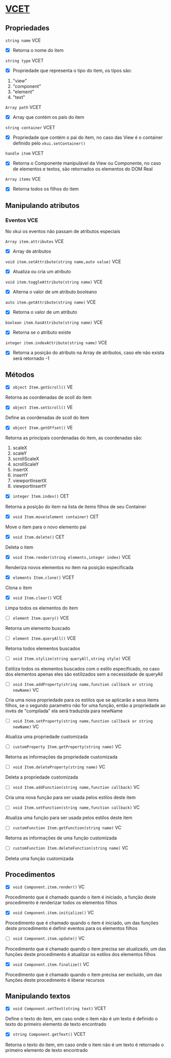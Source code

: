 # [VCET](# "View Component Element Text" )

## Propriedades

```string name``` VCE

- [x] Retorna o nome do item

```string type``` VCET

- [x] Propriedade que representa o tipo do item, os tipos são:
1. "view"
2. "component"
3. "element"
4. "text"

```Array path``` VCET

- [x] Array que contém os pais do item

```string container``` VCET

- [x] Propriedade que contém o pai do item, no caso das View é o container definido pelo ```xkui.setContainer()```

```handle item``` VCET

- [x] Retorna o Componente manipulável da View ou Componente, no caso de elementos e textos, são retornados os elementos do DOM Real

```Array items``` VCE

- [x] Retorna todos os filhos do item

## Manipulando atributos

### Eventos VCE

No xkui os eventos não passam de atributos especiais

```Array item.attributes``` VCE

- [x] Array de atributos

```void item.setAttribute(string name,auto value)``` VCE

- [x] Atualiza ou cria um atributo

```void item.toggleAttribute(string name)``` VCE

- [x] Alterna o valor de um atributo booleano

```auto item.getAttribute(string name)``` VCE

- [x] Retorna o valor de um atributo

```boolean item.hasAttribute(string name)``` VCE

- [x] Retorna se o atributo existe

```integer item.indexAttribute(string name)``` VCE

- [x] Retorna a posição do atributo na Array de atributos, caso ele não exista será retornado -1

## Métodos

- [x] ```object Item.getScroll()``` VE

Retorna as coordenadas de scoll do item

- [x] ```object Item.setScroll()``` VE

Define as coordenadas de scoll do item

- [x] ```object Item.getOffset()``` VE

Retorna as principais coordenadas do item, as coordenadas são:
1. scaleX
2. scaleY
3. scrollScaleX
4. scrollScaleY
5. insertX
6. insertY
7. viewportInsertX
8. viewportInsertY

- [x] ```integer Item.index()``` CET

Retorna a posição do item na lista de items filhos de seu Container

- [x] ```void Item.move(element container)``` CET

Move o item para o novo elemento pai

- [x] ```void Item.delete()``` CET

Deleta o item

- [x] ```void Item.render(string elements,integer index)``` VCE

Renderiza novos elementos no item na posição especificada

- [x] ```elements Item.clone()``` VCET

Clona o item

- [x] ```void Item.clear()``` VCE

Limpa todos os elementos do item

- [ ] ```element Item.query()``` VCE

Retorna um elemento buscado

- [ ] ```element Item.queryAll()``` VCE

Retorna todos elementos buscados

- [ ] ```void Item.stylize(string queryAll,string style)``` VCE

Estiliza todos os elementos buscados com o estilo especificado, no caso dos elementos apenas eles são estilizados sem a necessidade de queryAll

- [ ] ```void Item.addProperty(string name,function callback or string newName)``` VC

Cria uma nova propriedade para os estilos que se aplicarão a seus items filhos, se o segundo parametro não for uma função, então a propriedade ao invés de "compilada" ela será traduzida para newName

- [ ] ```void Item.setProperty(string name,function callback or string newName)``` VC

Atualiza uma propriedade customizada

- [ ] ```customProperty Item.getProperty(string name)``` VC

Retorna as informações da propriedade customizada

- [ ] ```void Item.deleteProperty(string name)``` VC

Deleta a propriedade customizada

- [ ] ```void Item.addFunction(string name,function callback)``` VC

Cria uma nova função para ser usada pelos estilos deste item

- [ ] ```void Item.setFunction(string name,function callback)``` VC

Atualiza uma função para ser usada pelos estilos deste item

- [ ] ```customFunction Item.getFunction(string name)``` VC

Retorna as informações de uma função customizada

- [ ] ```customFunction Item.deleteFunction(string name)``` VC

Deleta uma função customizada

## Procedimentos

- [x] ```void Component.item.render()``` VC

Procedimento que é chamado quando o item é iniciado, a função deste procedimento é renderizar todos os elementos filhos

- [x] ```void Component.item.initialize()``` VC

Procedimento que é chamado quando o item é iniciado, um das funções deste procedimento é definir eventos para os elementos filhos

- [ ] ```void Component.item.update()``` VC

Procedimento que é chamado quando o item precisa ser atualizado, um das funções deste procedimento é atualizar os estilos dos elementos filhos

- [x] ```void Component.item.finalize()``` VC

Procedimento que é chamado quando o item precisa ser excluido, um das funções deste procedimento é liberar recursos

## Manipulando textos

- [x] ```void Component.setText(string text)``` VCET

Define o texto do item, em caso onde o item não é um texto é definido o texto do primeiro elemento de texto encontrado

- [x] ```string Component.getText()``` VCET

Retorna o texto do item, em caso onde o item não é um texto é retornado o primeiro elemento de texto encontrado